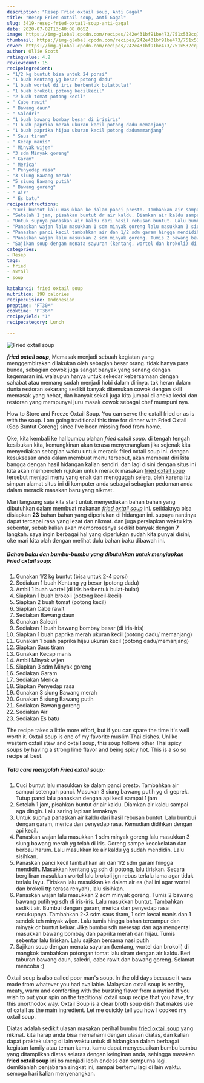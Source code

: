 ```yaml
---
description: "Resep Fried oxtail soup, Anti Gagal"
title: "Resep Fried oxtail soup, Anti Gagal"
slug: 3419-resep-fried-oxtail-soup-anti-gagal
date: 2020-07-02T13:40:08.065Z
image: https://img-global.cpcdn.com/recipes/242e431bf91be473/751x532cq70/fried-oxtail-soup-foto-resep-utama.jpg
thumbnail: https://img-global.cpcdn.com/recipes/242e431bf91be473/751x532cq70/fried-oxtail-soup-foto-resep-utama.jpg
cover: https://img-global.cpcdn.com/recipes/242e431bf91be473/751x532cq70/fried-oxtail-soup-foto-resep-utama.jpg
author: Ollie Scott
ratingvalue: 4.2
reviewcount: 15
recipeingredient:
- "1/2 kg buntut bisa untuk 24 porsi"
- "1 buah Kentang yg besar potong dadu"
- "1 buah wortel di iris berbentuk bulatbulat"
- "1 buah brokoli potong kecilkecil"
- "2 buah tomat potong kecil"
- " Cabe rawit"
- " Bawang daun"
- " Saledri"
- "1 buah bawang bombay besar di irisiris"
- "1 buah paprika merah ukuran kecil potong dadu memanjang"
- "1 buah paprika hijau ukuran kecil potong dadumemanjang"
- " Saus tiram"
- " Kecap manis"
- " Minyak wijen"
- "3 sdm Minyak goreng"
- " Garam"
- " Merica"
- " Penyedap rasa"
- "3 siung Bawang merah"
- "5 siung Bawang putih"
- " Bawang goreng"
- " Air"
- " Es batu"
recipeinstructions:
- "Cuci buntut lalu masukkan ke dalam panci presto. Tambahkan air sampai setengah panci. Masukan 3 siung bawang putih yg di geprek. Tutup panci lalu panaskan dengan api kecil sampai 1 jam"
- "Setelah 1 jam, pisahkan buntut dr air kaldu. Diamkan air kaldu sampai aga dingin. Lalu saring lapisan lemaknya"
- "Untuk supnya panaskan air kaldu dari hasil rebusan buntut. Lalu bumbui dengan garam, merica dan penyedap rasa. Kemudian didihkan dengan api kecil."
- "Panaskan wajan lalu masukkan 1 sdm minyak goreng lalu masukkan 3 siung bawang merah yg telah di iris. Goreng sampe kecokelatan dan berbau harum. Lalu masukkan ke air kaldu yg sudah mendidih. Lalu sisihkan."
- "Panaskan panci kecil tambahkan air dan 1/2 sdm garam hingga mendidih. Masukkan kentang yg sdh di potong, lalu tiriskan. Secara bergiliran masukkan wortel lalu brokoli jgn rebus terlalu lama agar tidak terlalu layu. Tiriskan lalu masukkan ke dalam air es (hal ini agar wortel dan brokoli ttp terasa renyah), lalu sisihkan."
- "Panaskan wajan lalu masukkan 2 sdm minyak goreng. Tumis 2 bawang bawang putih yg sdh di iris-iris. Lalu masukkan buntut. Tambahkan sedikit air. Bumbui dengan garam, merica dan penyedap rasa secukupnya. Tambahkan 2-3 sdm saus tiram, 1 sdm kecal manis dan 1 sendok teh minyak wijen. Lalu tumis hingga bahan tercampur dan minyak dr buntut keluar. Jika bumbu sdh meresap dan aga mengental masukkan bawang bombay dan paprika merah dan hijau. Tumis sebentar lalu tiriskan. Lalu sajikan bersama nasi putih"
- "Sajikan soup dengan menata sayuran (kentang, wortel dan brokoli) di mangkok tambahkan potongan tomat lalu siram dengan air kaldu. Beri taburan bawang daun, saledri, cabe rawit dan bawang goreng. Selamat mencoba :)"
categories:
- Resep
tags:
- fried
- oxtail
- soup

katakunci: fried oxtail soup 
nutrition: 198 calories
recipecuisine: Indonesian
preptime: "PT30M"
cooktime: "PT36M"
recipeyield: "1"
recipecategory: Lunch

---
```



![Fried oxtail soup](https://img-global.cpcdn.com/recipes/242e431bf91be473/751x532cq70/fried-oxtail-soup-foto-resep-utama.jpg)

<b><i>fried oxtail soup</i></b>, Memasak menjadi sebuah kegiatan yang menggembirakan dilakukan oleh sebagian besar orang. tidak hanya para bunda, sebagian cowok juga sangat banyak yang senang dengan kegemaran ini. walaupun hanya untuk sekedar kebersamaan dengan sahabat atau memang sudah menjadi hobi dalam dirinya. tak heran dalam dunia restoran sekarang sedikit banyak ditemukan cowok dengan skill memasak yang hebat, dan banyak sekali juga kita jumpai di aneka kedai dan restoran yang mempunyai juru masak cowok sebagai chef mumpuni nya.

How to Store and Freeze Oxtail Soup. You can serve the oxtail fried or as is with the soup. I am going traditional this time for dinner with Fried Oxtail (Sop Buntut Goreng) since I&#39;ve been missing food from home.

Oke, kita kembali ke hal bumbu olahan <i>fried oxtail soup</i>. di tengah tengah kesibukan kita, kemungkinan akan terasa menyenangkan jika sejenak kita menyediakan sebagian waktu untuk meracik fried oxtail soup ini. dengan kesuksesan anda dalam membuat menu tersebut, akan membuat diri kita bangga dengan hasil hidangan kalian sendiri. dan lagi disini dengan situs ini kita akan memperoleh rujukan untuk meracik masakan <u>fried oxtail soup</u> tersebut menjadi menu yang enak dan menggugah selera, oleh karena itu simpan alamat situs ini di komputer anda sebagai sebagian pedoman anda dalam meracik masakan baru yang nikmat.


Mari langsung saja kita start untuk menyediakan bahan bahan yang dibutuhkan dalam membuat makanan <u><i>fried oxtail soup</i></u> ini. setidaknya bisa disiapkan <b>23</b> bahan bahan yang diperlukan di hidangan ini. supaya nantinya dapat tercapai rasa yang lezat dan nikmat. dan juga persiapkan waktu kita sebentar, sebab kalian akan memprosesnya sedikit banyak dengan <b>7</b> langkah. saya ingin berbagai hal yang diperlukan sudah kita punyai disini, oke mari kita olah dengan melihat dulu bahan baku dibawah ini.

<!--inarticleads1-->

##### Bahan baku dan bumbu-bumbu yang dibutuhkan untuk menyiapkan Fried oxtail soup:

1. Gunakan 1/2 kg buntut (bisa untuk 2-4 porsi)
1. Sediakan 1 buah Kentang yg besar (potong dadu)
1. Ambil 1 buah wortel (di iris berbentuk bulat-bulat)
1. Siapkan 1 buah brokoli (potong kecil-kecil)
1. Siapkan 2 buah tomat (potong kecil)
1. Siapkan  Cabe rawit
1. Sediakan  Bawang daun
1. Gunakan  Saledri
1. Sediakan 1 buah bawang bombay besar (di iris-iris)
1. Siapkan 1 buah paprika merah ukuran kecil (potong dadu/ memanjang)
1. Gunakan 1 buah paprika hijau ukuran kecil (potong dadu/memanjang)
1. Siapkan  Saus tiram
1. Gunakan  Kecap manis
1. Ambil  Minyak wijen
1. Siapkan 3 sdm Minyak goreng
1. Sediakan  Garam
1. Sediakan  Merica
1. Siapkan  Penyedap rasa
1. Gunakan 3 siung Bawang merah
1. Gunakan 5 siung Bawang putih
1. Sediakan  Bawang goreng
1. Sediakan  Air
1. Sediakan  Es batu


The recipe takes a little more effort, but if you can spare the time it&#39;s well worth it. Oxtail soup is one of my favorite muslim Thai dishes. Unlike western oxtail stew and oxtail soup, this soup follows other Thai spicy soups by having a strong lime flavor and being spicy hot. This is a so so recipe at best. 

<!--inarticleads2-->

##### Tata cara mengolah Fried oxtail soup:

1. Cuci buntut lalu masukkan ke dalam panci presto. Tambahkan air sampai setengah panci. Masukan 3 siung bawang putih yg di geprek. Tutup panci lalu panaskan dengan api kecil sampai 1 jam
1. Setelah 1 jam, pisahkan buntut dr air kaldu. Diamkan air kaldu sampai aga dingin. Lalu saring lapisan lemaknya
1. Untuk supnya panaskan air kaldu dari hasil rebusan buntut. Lalu bumbui dengan garam, merica dan penyedap rasa. Kemudian didihkan dengan api kecil.
1. Panaskan wajan lalu masukkan 1 sdm minyak goreng lalu masukkan 3 siung bawang merah yg telah di iris. Goreng sampe kecokelatan dan berbau harum. Lalu masukkan ke air kaldu yg sudah mendidih. Lalu sisihkan.
1. Panaskan panci kecil tambahkan air dan 1/2 sdm garam hingga mendidih. Masukkan kentang yg sdh di potong, lalu tiriskan. Secara bergiliran masukkan wortel lalu brokoli jgn rebus terlalu lama agar tidak terlalu layu. Tiriskan lalu masukkan ke dalam air es (hal ini agar wortel dan brokoli ttp terasa renyah), lalu sisihkan.
1. Panaskan wajan lalu masukkan 2 sdm minyak goreng. Tumis 2 bawang bawang putih yg sdh di iris-iris. Lalu masukkan buntut. Tambahkan sedikit air. Bumbui dengan garam, merica dan penyedap rasa secukupnya. Tambahkan 2-3 sdm saus tiram, 1 sdm kecal manis dan 1 sendok teh minyak wijen. Lalu tumis hingga bahan tercampur dan minyak dr buntut keluar. Jika bumbu sdh meresap dan aga mengental masukkan bawang bombay dan paprika merah dan hijau. Tumis sebentar lalu tiriskan. Lalu sajikan bersama nasi putih
1. Sajikan soup dengan menata sayuran (kentang, wortel dan brokoli) di mangkok tambahkan potongan tomat lalu siram dengan air kaldu. Beri taburan bawang daun, saledri, cabe rawit dan bawang goreng. Selamat mencoba :)


Oxtail soup is also called poor man&#39;s soup. In the old days because it was made from whatever you had available. Malaysian oxtail soup is earthy, meaty, warm and comforting with the bursting flavor from a myriad If you wish to put your spin on the traditional oxtail soup recipe that you have, try this unorthodox way. Oxtail Soup is a clear broth soup dish that makes use of oxtail as the main ingredient. Let me quickly tell you how I cooked my oxtail soup. 

Diatas adalah sedikit ulasan masakan perihal bumbu <u>fried oxtail soup</u> yang nikmat. kita harap anda bisa memahami dengan ulasan diatas, dan kalian dapat praktek ulang di lain waktu untuk di hidangkan dalam berbagai kegiatan family atau teman kamu. kamu dapat menyesuaikan bumbu bumbu yang ditampilkan diatas selaras dengan keinginan anda, sehingga masakan <b>fried oxtail soup</b> ini bs menjadi lebih endess dan sempurna lagi. demikianlah penjabaran singkat ini, sampai bertemu lagi di lain waktu. semoga hari kalian menyenangkan.
